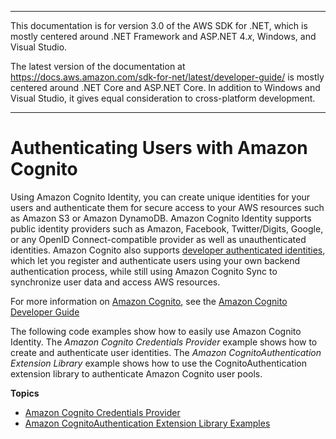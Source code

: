 --------

This documentation is for version 3\.0 of the AWS SDK for \.NET, which is mostly centered around \.NET Framework and ASP\.NET 4\.*x*, Windows, and Visual Studio\.

The latest version of the documentation at [https://docs\.aws\.amazon\.com/sdk\-for\-net/latest/developer\-guide/](https://docs.aws.amazon.com/sdk-for-net/latest/developer-guide/welcome.html) is mostly centered around \.NET Core and ASP\.NET Core\. In addition to Windows and Visual Studio, it gives equal consideration to cross\-platform development\.

--------

# Authenticating Users with Amazon Cognito<a name="cognito-apis-intro"></a>

Using Amazon Cognito Identity, you can create unique identities for your users and authenticate them for secure access to your AWS resources such as Amazon S3 or Amazon DynamoDB\. Amazon Cognito Identity supports public identity providers such as Amazon, Facebook, Twitter/Digits, Google, or any OpenID Connect\-compatible provider as well as unauthenticated identities\. Amazon Cognito also supports [developer authenticated identities](http://aws.amazon.com/blogs/mobile/amazon-cognito-announcing-developer-authenticated-identities/), which let you register and authenticate users using your own backend authentication process, while still using Amazon Cognito Sync to synchronize user data and access AWS resources\.

For more information on [Amazon Cognito](https://aws.amazon.com/cognito/), see the [Amazon Cognito Developer Guide](https://docs.aws.amazon.com/cognito/latest/developerguide/what-is-amazon-cognito.html) 

The following code examples show how to easily use Amazon Cognito Identity\. The *Amazon Cognito Credentials Provider* example shows how to create and authenticate user identities\. The *Amazon CognitoAuthentication Extension Library* example shows how to use the CognitoAuthentication extension library to authenticate Amazon Cognito user pools\.

**Topics**
+ [Amazon Cognito Credentials Provider](cognito-creds-provider.md)
+ [Amazon CognitoAuthentication Extension Library Examples](cognito-authentication-extension.md)